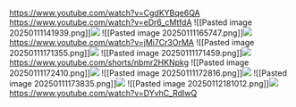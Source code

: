 https://www.youtube.com/watch?v=CgdKYBqe6QA
https://www.youtube.com/watch?v=eDr6_cMtfdA
![[Pasted image 20250111141939.png]]![](https://github.com/Stehfyn/vault/blob/main/vault/media/Pasted%20image%2020250111141939.png)
![[Pasted image 20250111165747.png]]![](https://github.com/Stehfyn/vault/blob/main/vault/media/Pasted%20image%2020250111165747.png)
https://www.youtube.com/watch?v=jMi7Cr3OrMA
![[Pasted image 20250111171355.png]]![](https://github.com/Stehfyn/vault/blob/main/vault/media/Pasted%20image%2020250111171355.png)
![[Pasted image 20250111171459.png]]![](https://github.com/Stehfyn/vault/blob/main/vault/media/Pasted%20image%2020250111171459.png)
https://www.youtube.com/shorts/nbmr2HKNpkg
![[Pasted image 20250111172410.png]]![](https://github.com/Stehfyn/vault/blob/main/vault/media/Pasted%20image%2020250111172410.png)
![[Pasted image 20250111172816.png]]![](https://github.com/Stehfyn/vault/blob/main/vault/media/Pasted%20image%2020250111172816.png)
![[Pasted image 20250111173835.png]]![](https://github.com/Stehfyn/vault/blob/main/vault/media/Pasted%20image%2020250111173835.png)
![[Pasted image 20250112181012.png]]![](https://github.com/Stehfyn/vault/blob/main/vault/media/Pasted%20image%2020250112181012.png)
https://www.youtube.com/watch?v=DYvhC_RdIwQ